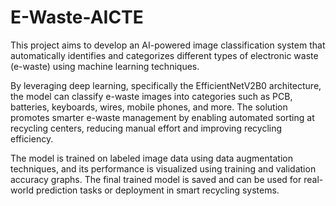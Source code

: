 # E-Waste-AICTE
This project aims to develop an AI-powered image classification system that automatically identifies and categorizes different types of electronic waste (e-waste) using machine learning techniques.

By leveraging deep learning, specifically the EfficientNetV2B0 architecture, the model can classify e-waste images into categories such as PCB, batteries, keyboards, wires, mobile phones, and more. The solution promotes smarter e-waste management by enabling automated sorting at recycling centers, reducing manual effort and improving recycling efficiency.

The model is trained on labeled image data using data augmentation techniques, and its performance is visualized using training and validation accuracy graphs. The final trained model is saved and can be used for real-world prediction tasks or deployment in smart recycling systems.

